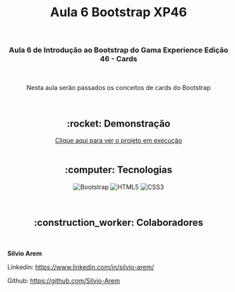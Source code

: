 <h1 align="center">Aula 6 Bootstrap XP46</h1>

<br>

<h3 align="center">Aula 6 de Introdução ao Bootstrap do Gama Experience Edição 46 - Cards</h3>

<br>

<p align="center">Nesta aula serão passados os conceitos de cards do Bootstrap</p>

<br>

<h2 align="center">:rocket: Demonstração</h2>

<div align="center"> 
  <a href="https://github.com/Silvio-Arem/aula-6-cards/deployments/activity_log?environment=github-pages">Clique aqui para ver o projeto em execução</a>
</div>
<br>

<h2 align="center">:computer: Tecnologias</h2>
<div align="center">

  ![Bootstrap](https://img.shields.io/badge/Bootstrap-563D7C?style=for-the-badge&logo=bootstrap&logoColor=white) 
  ![HTML5](https://img.shields.io/badge/HTML5-E34F26?style=for-the-badge&logo=html5&logoColor=white) 
  ![CSS3](https://img.shields.io/badge/CSS3-1572B6?style=for-the-badge&logo=css3&logoColor=white) 
  
</div>
<br>
<h2 align="center">:construction_worker: Colaboradores</h2>


<br>

**Silvio Arem**

Linkedin: https://www.linkedin.com/in/silvio-arem/

Github: https://github.com/Silvio-Arem
